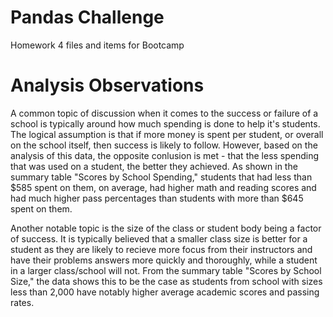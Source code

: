 # Pandas Challenge
Homework 4 files and items for Bootcamp

# Analysis Observations

  A common topic of discussion when it comes to the success or failure of a school is typically around how much spending is done to help it's students. The logical assumption is that if more money is spent per student, or overall on the school itself, then success is likely to follow. However, based on the analysis of this data, the opposite conlusion is met - that the less spending that was used on a student, the better they achieved. As shown in the summary table "Scores by School Spending," students that had less than $585 spent on them, on average, had higher math and reading scores and had much higher pass percentages than students with more than $645 spent on them.
  
  Another notable topic is the size of the class or student body being a factor of success. It is typically believed that a smaller class size is better for a student as they are likely to recieve more focus from their instructors and have their problems answers more quickly and thoroughly, while a student in a larger class/school will not. From the summary table "Scores by School Size," the data shows this to be the case as students from school with sizes less than 2,000 have notably higher average academic scores and passing rates.  
  
  

